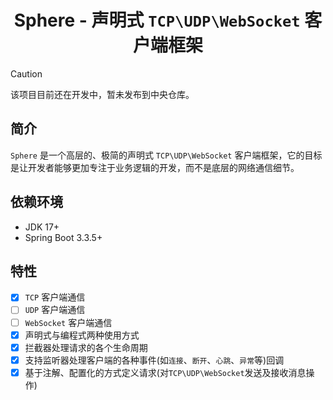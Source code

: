 <h1 align="center">Sphere - 声明式 <code>TCP\UDP\WebSocket</code> 客户端框架</h1>

> [!CAUTION]
> 
> 该项目目前还在开发中，暂未发布到中央仓库。

## 简介

`Sphere` 是一个高层的、极简的声明式 `TCP\UDP\WebSocket` 客户端框架，它的目标是让开发者能够更加专注于业务逻辑的开发，而不是底层的网络通信细节。

## 依赖环境

- JDK 17+
- Spring Boot 3.3.5+

## 特性

- [x] `TCP` 客户端通信
- [ ] `UDP` 客户端通信
- [ ] `WebSocket` 客户端通信
- [x] 声明式与编程式两种使用方式
- [x] 拦截器处理请求的各个生命周期
- [x] 支持监听器处理客户端的各种事件(如`连接`、`断开`、`心跳`、`异常`等)回调
- [x] 基于注解、配置化的方式定义请求(对`TCP\UDP\WebSocket`发送及接收消息操作)
